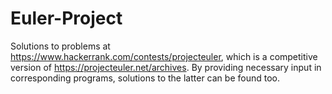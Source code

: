 # Euler-Project
Solutions to problems at https://www.hackerrank.com/contests/projecteuler, which is a competitive version of https://projecteuler.net/archives. By providing necessary input in corresponding programs, solutions to the latter can be found too.
